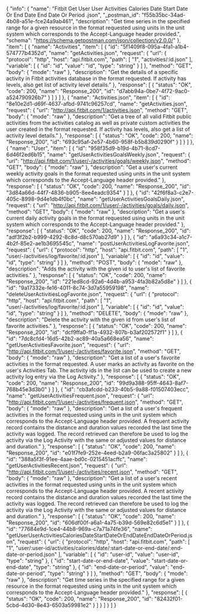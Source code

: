 {
  "info": {
    "name": "Fitbit Get User User Activities Calories Date Start Date Or End Date End Date Or Period .json",
    "_postman_id": "f55b35bc-34ad-4b08-a51e-fce24a9ab461",
    "description": "Get time series in the specified range for a given resource in the format requested using units in the unit system which corresponds to the Accept-Language header provided.",
    "schema": "https://schema.getpostman.com/json/collection/v2.0.0/"
  },
  "item": [
    {
      "name": "Activities",
      "item": [
        {
          "id": "5f1409f8-095a-4fa1-a1b4-574777b4352d",
          "name": "getActivities.json",
          "request": {
            "url": {
              "protocol": "http",
              "host": "api.fitbit.com",
              "path": [
                "1",
                "activities/:id.json"
              ],
              "variable": [
                {
                  "id": "id",
                  "value": "id",
                  "type": "string"
                }
              ]
            },
            "method": "GET",
            "body": {
              "mode": "raw"
            },
            "description": "Get the details of a specific activity in Fitbit activities database in the format requested. If activity has levels, also get list of activity level details."
          },
          "response": [
            {
              "status": "OK",
              "code": 200,
              "name": "Response_200",
              "id": "d7abb94a-0be7-4f72-9ac0-a524790926b7"
            }
          ]
        }
      ]
    },
    {
      "name": "Activities.json",
      "item": [
        {
          "id": "8e10e2d1-d69f-4637-afbd-9741c96257cd",
          "name": "getActivities.json",
          "request": {
            "url": "http://api.fitbit.com/1/activities.json",
            "method": "GET",
            "body": {
              "mode": "raw"
            },
            "description": "Get a tree of all valid Fitbit public activities from the activities catalog as well as private custom activities the user created in the format requested. If activity has levels, also get a list of activity level details."
          },
          "response": [
            {
              "status": "OK",
              "code": 200,
              "name": "Response_200",
              "id": "693c95af-2e57-4b60-958f-b5b839d0290f"
            }
          ]
        }
      ]
    },
    {
      "name": "User",
      "item": [
        {
          "id": "958f35d9-b19d-4b71-8cd7-6d46f2ed6b15",
          "name": "getUserActivitiesGoalsWeekly.json",
          "request": {
            "url": "http://api.fitbit.com/1/user/-/activities/goals/weekly.json",
            "method": "GET",
            "body": {
              "mode": "raw"
            },
            "description": "Get a user's current weekly activity goals in the format requested using units in the unit system which corresponds to the Accept-Language header provided."
          },
          "response": [
            {
              "status": "OK",
              "code": 200,
              "name": "Response_200",
              "id": "3d84a66d-44f7-4836-b905-8ee4eadc9354"
            }
          ]
        },
        {
          "id": "42f6f8a3-c2e7-405c-8998-9d4e1db4f0bc",
          "name": "getUserActivitiesGoalsDaily.json",
          "request": {
            "url": "http://api.fitbit.com/1/user/-/activities/goals/daily.json",
            "method": "GET",
            "body": {
              "mode": "raw"
            },
            "description": "Get a user's current daily activity goals in the format requested using units in the unit system which corresponds to the Accept-Language header provided."
          },
          "response": [
            {
              "status": "OK",
              "code": 200,
              "name": "Response_200",
              "id": "adf3f2b2-b999-4292-8c8d-d8c570ab27d9"
            }
          ]
        },
        {
          "id": "a6a93c34-a1c7-4b2f-85e2-ae1b3695545c",
          "name": "postUserActivitiesLogFavorite.json",
          "request": {
            "url": {
              "protocol": "http",
              "host": "api.fitbit.com",
              "path": [
                "1",
                "user/-/activities/log/favorite/:id.json"
              ],
              "variable": [
                {
                  "id": "id",
                  "value": "id",
                  "type": "string"
                }
              ]
            },
            "method": "POST",
            "body": {
              "mode": "raw"
            },
            "description": "Adds the activity with the given id to user's list of favorite activities."
          },
          "response": [
            {
              "status": "OK",
              "code": 200,
              "name": "Response_200",
              "id": "221ed8cd-92a6-4d4b-a953-4fa3b82a5d8e"
            }
          ]
        },
        {
          "id": "9a17332e-fe16-4011-8c74-3d7a55959198",
          "name": "deleteUserActivitiesLogFavorite.json",
          "request": {
            "url": {
              "protocol": "http",
              "host": "api.fitbit.com",
              "path": [
                "1",
                "user/-/activities/log/favorite/:id.json"
              ],
              "variable": [
                {
                  "id": "id",
                  "value": "id",
                  "type": "string"
                }
              ]
            },
            "method": "DELETE",
            "body": {
              "mode": "raw"
            },
            "description": "Delete the activity with the given id from user's list of favorite activities."
          },
          "response": [
            {
              "status": "OK",
              "code": 200,
              "name": "Response_200",
              "id": "dcf9ffa0-ff1a-4932-807b-b3af202572f1"
            }
          ]
        },
        {
          "id": "7dc8cfd4-16d5-42b2-ac89-40a5a668ea56",
          "name": "getUserActivitiesFavorite.json",
          "request": {
            "url": "http://api.fitbit.com/1/user/-/activities/favorite.json",
            "method": "GET",
            "body": {
              "mode": "raw"
            },
            "description": "Get a list of a user's favorite activities in the format requested. A user marks an activity as favorite on the user's Activities Tab. The activity ids in the list can be used to create a new activity log entry via the Log Activity."
          },
          "response": [
            {
              "status": "OK",
              "code": 200,
              "name": "Response_200",
              "id": "99d9a388-95ff-4643-8af7-768b45e3d3b0"
            }
          ]
        },
        {
          "id": "cb3afcdd-b233-40b5-9a88-f01507403ecc",
          "name": "getUserActivitiesFrequent.json",
          "request": {
            "url": "http://api.fitbit.com/1/user/-/activities/frequent.json",
            "method": "GET",
            "body": {
              "mode": "raw"
            },
            "description": "Get a list of a user's frequent activities in the format requested using units in the unit system which corresponds to the Accept-Language header provided. A frequent activity record contains the distance and duration values recorded the last time the activity was logged. The record retrieved can therefore be used to log the activity via the Log Activity with the same or adjusted values for distance and duration."
          },
          "response": [
            {
              "status": "OK",
              "code": 200,
              "name": "Response_200",
              "id": "e01f7fe9-252e-4eed-b2a9-06fac3a25802"
            }
          ]
        },
        {
          "id": "388a5f3f-91ee-4aae-bd0c-0215451acffc",
          "name": "getUserActivitiesRecent.json",
          "request": {
            "url": "http://api.fitbit.com/1/user/-/activities/recent.json",
            "method": "GET",
            "body": {
              "mode": "raw"
            },
            "description": "Get a list of a user's recent activities in the format requested using units in the unit system which corresponds to the Accept-Language header provided. A recent activity record contains the distance and duration values recorded the last time the activity was logged. The record retrieved can therefore be used to log the activity via the Log Activity with the same or adjusted values for distance and duration."
          },
          "response": [
            {
              "status": "OK",
              "code": 200,
              "name": "Response_200",
              "id": "606df00f-a6a1-4a75-b39d-569e82c6d5e1"
            }
          ]
        },
        {
          "id": "77684e9d-1ce4-44b8-969a-c7a71a74fe36",
          "name": "getUserUserActivitiesCaloriesDateStartDateOrEndDateEndDateOrPeriod.json",
          "request": {
            "url": {
              "protocol": "http",
              "host": "api.fitbit.com",
              "path": [
                "1",
                "user/:user-id/activities/calories/date/:start-date-or-end-date/:end-date-or-period.json"
              ],
              "variable": [
                {
                  "id": "user-id",
                  "value": "user-id",
                  "type": "string"
                },
                {
                  "id": "start-date-or-end-date",
                  "value": "start-date-or-end-date",
                  "type": "string"
                },
                {
                  "id": "end-date-or-period",
                  "value": "end-date-or-period",
                  "type": "string"
                }
              ]
            },
            "method": "GET",
            "body": {
              "mode": "raw"
            },
            "description": "Get time series in the specified range for a given resource in the format requested using units in the unit system which corresponds to the Accept-Language header provided."
          },
          "response": [
            {
              "status": "OK",
              "code": 200,
              "name": "Response_200",
              "id": "82432f01-5cbd-4d30-8e43-6503a59981e2"
            }
          ]
        }
      ]
    }
  ]
}